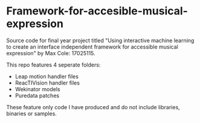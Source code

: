 # Framework-for-accesible-musical-expression
Source code for final year project titled "Using interactive machine learning to create an interface independent framework for accessible musical expression" by Max Cole: 17025115.

This repo features 4 seperate folders:
  - Leap motion handler files
  - ReacTIVision handler files
  - Wekinator models
  - Puredata patches

These feature only code I have produced and do not include libraries, binaries or samples.
